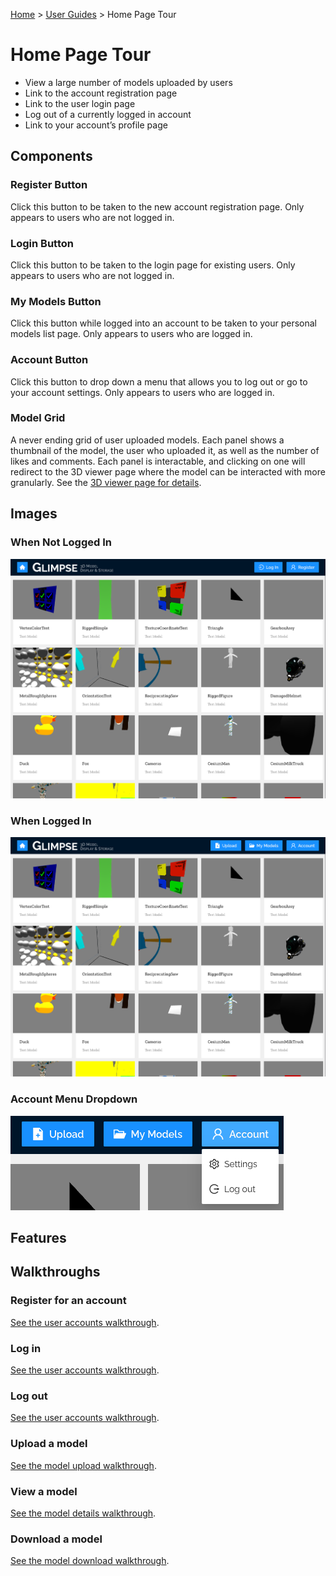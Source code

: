 [Home](../../README.md) > [User Guides](../User-Guide.md) > Home Page Tour

# Home Page Tour

- View a large number of models uploaded by users
- Link to the account registration page
- Link to the user login page
- Log out of a currently logged in account
- Link to your account’s profile page

## Components

### Register Button

Click this button to be taken to the new account registration page. Only appears to users who are not logged in.

### Login Button

Click this button to be taken to the login page for existing users. Only appears to users who are not logged in.

### My Models Button

Click this button while logged into an account to be taken to your personal models list page. Only appears to users who are logged in.

### Account Button

Click this button to drop down a menu that allows you to log out or go to your account settings. Only appears to users who are logged in.

### Model Grid

A never ending grid of user uploaded models. Each panel shows a thumbnail of the model, the user who uploaded it, as well as the number of likes and comments. Each panel is interactable, and clicking on one will redirect to the 3D viewer page where the model can be interacted with more granularly. See the [3D viewer page for details](./Viewers.md).

## Images

### When Not Logged In

![Home Page, without logging in](../images/Splash-Page-Logged-Out.png)

### When Logged In

![Home Page, after logging in](../images/Splash-Page-Logged-In.png)

### Account Menu Dropdown

![Account menu dropped down](../images/Account-Menu.png)

## Features

## Walkthroughs

### Register for an account

[See the user accounts walkthrough](./User-Accounts.md#register).

### Log in

[See the user accounts walkthrough](./User-Accounts.md#log-in).

### Log out

[See the user accounts walkthrough](./User-Accounts.md#log-out).

### Upload a model

[See the model upload walkthrough](./Model-Upload.md#walkthrough).

### View a model

[See the model details walkthrough](./Model-Details.md#model-interaction).

### Download a model

[See the model download walkthrough](./Model-Details.md#download-a-model).
